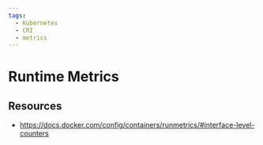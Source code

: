 ```yaml
---
tags:
  - Kubernetes
  - CRI
  - metrics
---
```


# Runtime Metrics

## Resources

- <https://docs.docker.com/config/containers/runmetrics/#interface-level-counters>
